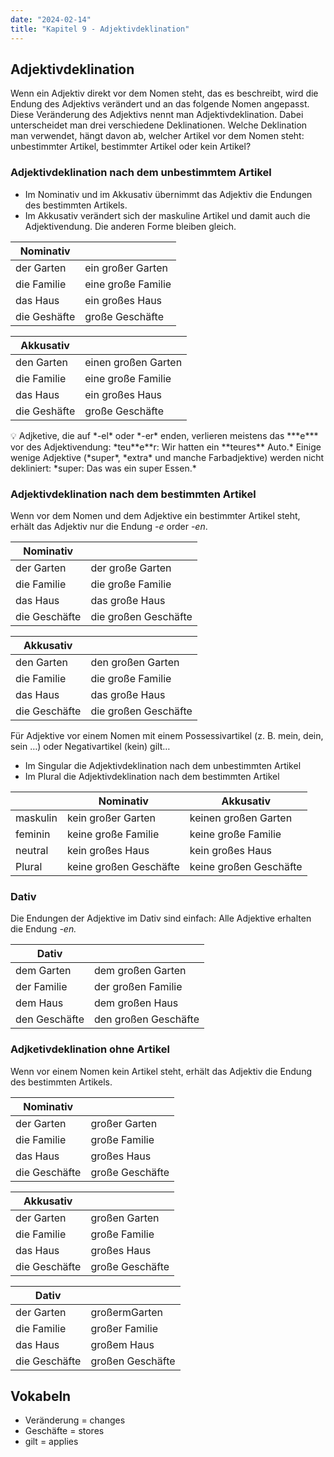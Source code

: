 ```yaml
---
date: "2024-02-14"
title: "Kapitel 9 - Adjektivdeklination"
---
```


## Adjektivdeklination

Wenn ein Adjektiv direkt vor dem Nomen steht, das es beschreibt, wird die Endung des Adjektivs verändert und an das folgende Nomen angepasst. Diese Veränderung des Adjektivs nennt man Adjektivdeklination. Dabei unterscheidet man drei verschiedene Deklinationen. Welche Deklination man verwendet, hängt davon ab, welcher Artikel vor dem Nomen steht: unbestimmter Artikel, bestimmter Artikel oder kein Artikel? 

### Adjektivdeklination nach dem unbestimmtem Artikel

- Im Nominativ und im Akkusativ übernimmt das Adjektiv die Endungen des bestimmten Artikels.
- Im Akkusativ verändert sich der maskuline Artikel und damit auch die Adjektivendung. Die anderen Forme bleiben gleich.

| Nominativ    |                    |
| ------------ | ------------------ |
| der Garten   | ein großer Garten  |
| die Familie  | eine große Familie |
| das Haus     | ein großes Haus    |
| die Geshäfte | große Geschäfte    |

| Akkusativ    |                     |
| ------------ | ------------------- |
| den Garten   | einen großen Garten |
| die Familie  | eine große Familie  |
| das Haus     | ein großes Haus     |
| die Geshäfte | große Geschäfte     |

<aside>
💡 Adjketive, die auf *-el* oder *-er* enden, verlieren meistens das ***e*** vor des Adjektivendung: *teu**e**r: Wir hatten ein **teures** Auto.* 
Einige wenige Adjektive (*super*, *extra* und manche Farbadjektive) werden nicht dekliniert: *super: Das was ein super Essen.*

</aside>

### Adjektivdeklination nach dem bestimmten Artikel

Wenn vor dem Nomen und dem Adjektive ein bestimmter Artikel steht, erhält das Adjektiv nur die Endung *-e* order *-en*.

| Nominativ     |                      |
| ------------- | -------------------- |
| der Garten    | der große Garten     |
| die Familie   | die große Familie    |
| das Haus      | das große Haus       |
| die Geschäfte | die großen Geschäfte |

| Akkusativ     |                      |
| ------------- | -------------------- |
| den Garten    | den großen Garten    |
| die Familie   | die große Familie    |
| das Haus      | das große Haus       |
| die Geschäfte | die großen Geschäfte |

Für Adjektive vor einem Nomen mit einem Possessivartikel (z. B. mein, dein, sein …) oder Negativartikel (kein) gilt…

- Im Singular die Adjektivdeklination nach dem unbestimmten Artikel
- Im Plural die Adjektivdeklination nach dem bestimmten Artikel

|          | Nominativ              | Akkusativ              |
| -------- | ---------------------- | ---------------------- |
| maskulin | kein großer Garten     | keinen großen Garten   |
| feminin  | keine große Familie    | keine große Familie    |
| neutral  | kein großes Haus       | kein großes Haus       |
| Plural   | keine großen Geschäfte | keine großen Geschäfte |

### Dativ

Die Endungen der Adjektive im Dativ sind einfach: Alle Adjektive erhalten die Endung *-en.*

| Dativ         |                      |
| ------------- | -------------------- |
| dem Garten    | dem großen Garten    |
| der Familie   | der großen Familie   |
| dem Haus      | dem großen Haus      |
| den Geschäfte | den großen Geschäfte |

### Adjketivdeklination ohne Artikel

Wenn vor einem Nomen kein Artikel steht, erhält das Adjektiv die Endung des bestimmten Artikels.

| Nominativ     |                 |
| ------------- | --------------- |
| der Garten    | großer Garten   |
| die Familie   | große Familie   |
| das Haus      | großes Haus     |
| die Geschäfte | große Geschäfte |

| Akkusativ     |                 |
| ------------- | --------------- |
| der Garten    | großen Garten   |
| die Familie   | große Familie   |
| das Haus      | großes Haus     |
| die Geschäfte | große Geschäfte |

| Dativ         |                  |
| ------------- | ---------------- |
| der Garten    | großermGarten    |
| die Familie   | großer Familie   |
| das Haus      | großem Haus      |
| die Geschäfte | großen Geschäfte |

## Vokabeln

- Veränderung = changes
- Geschäfte = stores
- gilt = applies